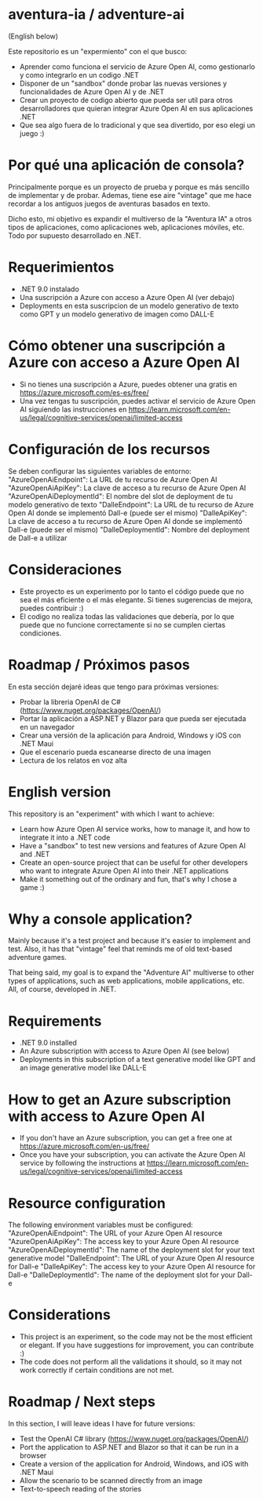 # aventura-ia / adventure-ai
(English below)

Este repositorio es un "expermiento" con el que busco:
- Aprender como funciona el servicio de Azure Open AI, como gestionarlo y como integrarlo en un codigo .NET
- Disponer de un "sandbox" donde probar las nuevas versiones y funcionalidades de Azure Open AI y de .NET
- Crear un proyecto de codigo abierto que pueda ser util para otros desarrolladores que quieran integrar Azure Open AI en sus aplicaciones .NET
- Que sea algo fuera de lo tradicional y que sea divertido, por eso elegi un juego :)

# Por qué una aplicación de consola?
Principalmente porque es un proyecto de prueba y porque es más sencillo de implementar y de probar. Ademas, tiene ese aire "vintage" que me hace recordar a los antiguos juegos de aventuras basados en texto.

Dicho esto, mi objetivo es expandir el multiverso de la "Aventura IA" a otros tipos de aplicaciones, como aplicaciones web, aplicaciones móviles, etc. Todo por supuesto desarrollado en .NET.

# Requerimientos
- .NET 9.0 instalado
- Una suscripción a Azure con acceso a Azure Open AI (ver debajo)
- Deployments en esta suscripcion de un modelo generativo de texto como GPT y un modelo generativo de imagen como DALL-E

# Cómo obtener una suscripción a Azure con acceso a Azure Open AI
- Si no tienes una suscripción a Azure, puedes obtener una gratis en https://azure.microsoft.com/es-es/free/
- Una vez tengas tu suscripción, puedes activar el servicio de Azure Open AI siguiendo las instrucciones en https://learn.microsoft.com/en-us/legal/cognitive-services/openai/limited-access

# Configuración de los recursos
Se deben configurar las siguientes variables de entorno:
"AzureOpenAiEndpoint": La URL de tu recurso de Azure Open AI
"AzureOpenAiApiKey": La clave de acceso a tu recurso de Azure Open AI
"AzureOpenAiDeploymentId": El nombre del slot de deployment de tu modelo generativo de texto
"DalleEndpoint": La URL de tu recurso de Azure Open AI donde se implementó Dall-e (puede ser el mismo)
"DalleApiKey": La clave de acceso a tu recurso de Azure Open AI donde se implementó Dall-e (puede ser el mismo)
"DalleDeploymentId": Nombre del deployment de Dall-e a utilizar

# Consideraciones
- Este proyecto es un experimento por lo tanto el código puede que no sea el más eficiente o el más elegante. Si tienes sugerencias de mejora, puedes contribuir :)
- El codigo no realiza todas las validaciones que debería, por lo que puede que no funcione correctamente si no se cumplen ciertas condiciones. 

# Roadmap / Próximos pasos
En esta sección dejaré ideas que tengo para próximas versiones:

- Probar la libreria OpenAI de C# (https://www.nuget.org/packages/OpenAI/)
- Portar la aplicación a ASP.NET y Blazor para que pueda ser ejecutada en un navegador
- Crear una versión de la aplicación para Android, Windows y iOS con .NET Maui
- Que el escenario pueda escanearse directo de una imagen
- Lectura de los relatos en voz alta

# English version
This repository is an "experiment" with which I want to achieve:
- Learn how Azure Open AI service works, how to manage it, and how to integrate it into a .NET code
- Have a "sandbox" to test new versions and features of Azure Open AI and .NET
- Create an open-source project that can be useful for other developers who want to integrate Azure Open AI into their .NET applications
- Make it something out of the ordinary and fun, that's why I chose a game :)

# Why a console application?
Mainly because it's a test project and because it's easier to implement and test. Also, it has that "vintage" feel that reminds me of old text-based adventure games.

That being said, my goal is to expand the "Adventure AI" multiverse to other types of applications, such as web applications, mobile applications, etc. All, of course, developed in .NET.

# Requirements
- .NET 9.0 installed
- An Azure subscription with access to Azure Open AI (see below)
- Deployments in this subscription of a text generative model like GPT and an image generative model like DALL-E

# How to get an Azure subscription with access to Azure Open AI
- If you don't have an Azure subscription, you can get a free one at https://azure.microsoft.com/en-us/free/
- Once you have your subscription, you can activate the Azure Open AI service by following the instructions at https://learn.microsoft.com/en-us/legal/cognitive-services/openai/limited-access

# Resource configuration
The following environment variables must be configured:
"AzureOpenAiEndpoint": The URL of your Azure Open AI resource
"AzureOpenAiApiKey": The access key to your Azure Open AI resource
"AzureOpenAiDeploymentId": The name of the deployment slot for your text generative model
"DalleEndpoint": The URL of your Azure Open AI resource for Dall-e
"DalleApiKey": The access key to your Azure Open AI resource for Dall-e
"DalleDeploymentId": The name of the deployment slot for your Dall-e

# Considerations
- This project is an experiment, so the code may not be the most efficient or elegant. If you have suggestions for improvement, you can contribute :)
- The code does not perform all the validations it should, so it may not work correctly if certain conditions are not met.

# Roadmap / Next steps
In this section, I will leave ideas I have for future versions:
- Test the OpenAI C# library (https://www.nuget.org/packages/OpenAI/)
- Port the application to ASP.NET and Blazor so that it can be run in a browser
- Create a version of the application for Android, Windows, and iOS with .NET Maui
- Allow the scenario to be scanned directly from an image
- Text-to-speech reading of the stories



